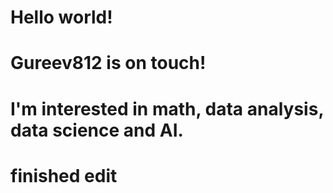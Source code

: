 # Hello world!
# Gureev812 is on touch! 
# I'm interested in math, data analysis, data science and AI.
# finished edit
